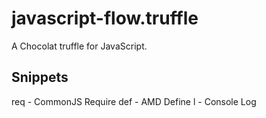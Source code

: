 # javascript-flow.truffle


A Chocolat truffle for JavaScript.

## Snippets

req - CommonJS Require
def - AMD Define
l - Console Log
